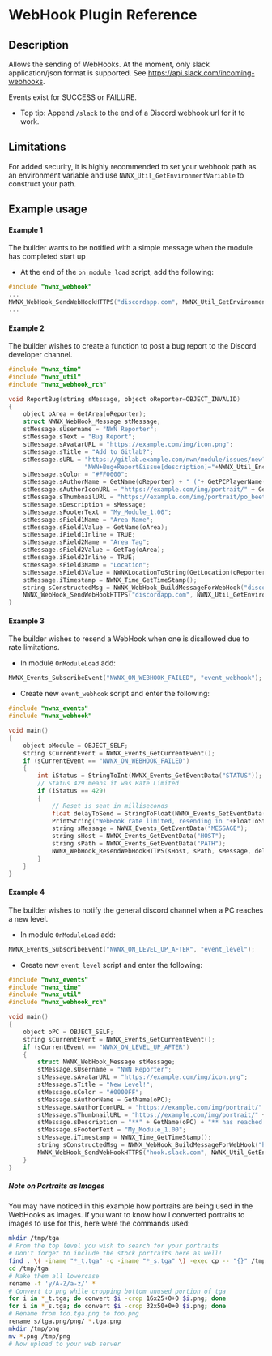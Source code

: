 # WebHook Plugin Reference

## Description

Allows the sending of WebHooks. At the moment, only slack application/json format is supported. See https://api.slack.com/incoming-webhooks.

Events exist for SUCCESS or FAILURE.

- Top tip: Append `/slack` to the end of a Discord webhook url for it to work.

## Limitations

For added security, it is highly recommended to set your webhook path as an environment variable and use `NWNX_Util_GetEnvironmentVariable` to construct your path.

## Example usage

#### Example 1
The builder wants to be notified with a simple message when the module has completed start up
* At the end of the `on_module_load` script, add the following:
```c
#include "nwnx_webhook"
...
NWNX_WebHook_SendWebHookHTTPS("discordapp.com", NWNX_Util_GetEnvironmentVariable("NWNX_WEBHOOK_DEVELOPER_CHANNEL"), "Module has completed start up.");
...
```

#### Example 2

The builder wishes to create a function to post a bug report to the Discord developer channel.

```c
#include "nwnx_time"
#include "nwnx_util"
#include "nwnx_webhook_rch"

void ReportBug(string sMessage, object oReporter=OBJECT_INVALID)
{
    object oArea = GetArea(oReporter);
    struct NWNX_WebHook_Message stMessage;
    stMessage.sUsername = "NWN Reporter";
    stMessage.sText = "Bug Report";
    stMessage.sAvatarURL = "https://example.com/img/icon.png";
    stMessage.sTitle = "Add to Gitlab?";
    stMessage.sURL = "https://gitlab.example.com/nwn/module/issues/new?issue[title]="+
                     "NWN+Bug+Report&issue[description]="+NWNX_Util_EncodeStringForURL(sMessage);
    stMessage.sColor = "#FF0000";
    stMessage.sAuthorName = GetName(oReporter) + " ("+ GetPCPlayerName(oReporter)+")";
    stMessage.sAuthorIconURL = "https://example.com/img/portrait/" + GetStringLowerCase(GetPortraitResRef(oReporter)) + "t.png";
    stMessage.sThumbnailURL = "https://example.com/img/portrait/po_beetle_s.png";
    stMessage.sDescription = sMessage;
    stMessage.sFooterText = "My_Module_1.00";
    stMessage.sField1Name = "Area Name";
    stMessage.sField1Value = GetName(oArea);
    stMessage.iField1Inline = TRUE;
    stMessage.sField2Name = "Area Tag";
    stMessage.sField2Value = GetTag(oArea);
    stMessage.iField2Inline = TRUE;
    stMessage.sField3Name = "Location";
    stMessage.sField3Value = NWNXLocationToString(GetLocation(oReporter));
    stMessage.iTimestamp = NWNX_Time_GetTimeStamp();
    string sConstructedMsg = NWNX_WebHook_BuildMessageForWebHook("discordapp.com", NWNX_Util_GetEnvironmentVariable("NWNX_WEBHOOK_DEVELOPER_CHANNEL"), stMessage);
    NWNX_WebHook_SendWebHookHTTPS("discordapp.com", NWNX_Util_GetEnvironmentVariable("NWNX_WEBHOOK_DEVELOPER_CHANNEL"), sConstructedMsg);
}

```

#### Example 3
The builder wishes to resend a WebHook when one is disallowed due to rate limitations.
* In module `OnModuleLoad` add:
```c
NWNX_Events_SubscribeEvent("NWNX_ON_WEBHOOK_FAILED", "event_webhook");
```
* Create new `event_webhook` script and enter the following:
```c
#include "nwnx_events"
#include "nwnx_webhook"

void main()
{
    object oModule = OBJECT_SELF;
    string sCurrentEvent = NWNX_Events_GetCurrentEvent();
    if (sCurrentEvent == "NWNX_ON_WEBHOOK_FAILED")
    {
        int iStatus = StringToInt(NWNX_Events_GetEventData("STATUS"));
        // Status 429 means it was Rate Limited
        if (iStatus == 429)
        {
            // Reset is sent in milliseconds
            float delayToSend = StringToFloat(NWNX_Events_GetEventData("RETRY_AFTER")) / 1000.0f;
            PrintString("WebHook rate limited, resending in "+FloatToString(delayToSend)+" seconds.");
            string sMessage = NWNX_Events_GetEventData("MESSAGE");
            string sHost = NWNX_Events_GetEventData("HOST");
            string sPath = NWNX_Events_GetEventData("PATH");
            NWNX_WebHook_ResendWebHookHTTPS(sHost, sPath, sMessage, delayToSend);
        }
    }
}
```

#### Example 4
The builder wishes to notify the general discord channel when a PC reaches a new level.
* In module `OnModuleLoad` add:
```c
NWNX_Events_SubscribeEvent("NWNX_ON_LEVEL_UP_AFTER", "event_level");
```
* Create new `event_level` script and enter the following:
```c
#include "nwnx_events"
#include "nwnx_time"
#include "nwnx_util"
#include "nwnx_webhook_rch"

void main()
{
    object oPC = OBJECT_SELF;
    string sCurrentEvent = NWNX_Events_GetCurrentEvent();
    if (sCurrentEvent == "NWNX_ON_LEVEL_UP_AFTER")
    {
        struct NWNX_WebHook_Message stMessage;
        stMessage.sUsername = "NWN Reporter";
        stMessage.sAvatarURL = "https://example.com/img/icon.png";
        stMessage.sTitle = "New Level!";
        stMessage.sColor = "#0000FF";
        stMessage.sAuthorName = GetName(oPC);
        stMessage.sAuthorIconURL = "https://example.com/img/portrait/" + GetStringLowerCase(GetPortraitResRef(oPC)) + "t.png";
        stMessage.sThumbnailURL = "https://example.com/img/portrait/" + GetStringLowerCase(GetPortraitResRef(oPC)) + "s.png";
        stMessage.sDescription = "**" + GetName(oPC) + "** has reached level **"+IntToString(GetHitDice(oPC))+"**! :tada:";
        stMessage.sFooterText = "My_Module_1.00";
        stMessage.iTimestamp = NWNX_Time_GetTimeStamp();
        string sConstructedMsg = NWNX_WebHook_BuildMessageForWebHook("hook.slack.com", NWNX_Util_GetEnvironmentVariable("NWNX_WEBHOOK_PUBLIC_CHANNEL"), stMessage);
        NWNX_WebHook_SendWebHookHTTPS("hook.slack.com", NWNX_Util_GetEnvironmentVariable("NWNX_WEBHOOK_PUBLIC_CHANNEL"), sConstructedMsg);
    }
}
```

##### Note on Portraits as Images
You may have noticed in this example how portraits are being used in the WebHooks as images. If you want to know how I converted portraits to images to use for this, here were the commands used:
```bash
mkdir /tmp/tga
# From the top level you wish to search for your portraits
# Don't forget to include the stock portraits here as well!
find . \( -iname "*_t.tga" -o -iname "*_s.tga" \) -exec cp -- "{}" /tmp/tga \;
cd /tmp/tga
# Make them all lowercase
rename -f 'y/A-Z/a-z/' *
# Convert to png while cropping bottom unused portion of tga
for i in *_t.tga; do convert $i -crop 16x25+0+0 $i.png; done
for i in *_s.tga; do convert $i -crop 32x50+0+0 $i.png; done
# Rename from foo.tga.png to foo.png
rename s/tga.png/png/ *.tga.png
mkdir /tmp/png
mv *.png /tmp/png
# Now upload to your web server
```